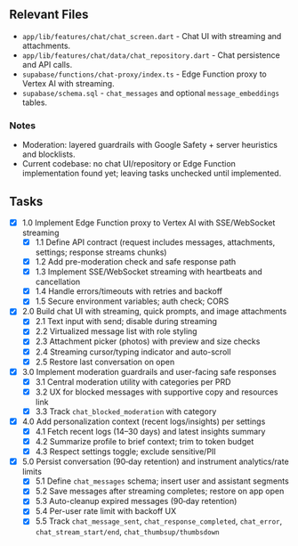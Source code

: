 ## Relevant Files

- `app/lib/features/chat/chat_screen.dart` - Chat UI with streaming and attachments.
- `app/lib/features/chat/data/chat_repository.dart` - Chat persistence and API calls.
- `supabase/functions/chat-proxy/index.ts` - Edge Function proxy to Vertex AI with streaming.
- `supabase/schema.sql` - `chat_messages` and optional `message_embeddings` tables.

### Notes

- Moderation: layered guardrails with Google Safety + server heuristics and blocklists.
- Current codebase: no chat UI/repository or Edge Function implementation found yet; leaving tasks unchecked until implemented.

## Tasks

- [x] 1.0 Implement Edge Function proxy to Vertex AI with SSE/WebSocket streaming
  - [x] 1.1 Define API contract (request includes messages, attachments, settings; response streams chunks)
  - [x] 1.2 Add pre-moderation check and safe response path
  - [x] 1.3 Implement SSE/WebSocket streaming with heartbeats and cancellation
  - [x] 1.4 Handle errors/timeouts with retries and backoff
  - [x] 1.5 Secure environment variables; auth check; CORS

- [x] 2.0 Build chat UI with streaming, quick prompts, and image attachments
  - [x] 2.1 Text input with send; disable during streaming
  - [x] 2.2 Virtualized message list with role styling
  - [x] 2.3 Attachment picker (photos) with preview and size checks
  - [x] 2.4 Streaming cursor/typing indicator and auto-scroll
  - [x] 2.5 Restore last conversation on open

- [x] 3.0 Implement moderation guardrails and user-facing safe responses
  - [x] 3.1 Central moderation utility with categories per PRD
  - [x] 3.2 UX for blocked messages with supportive copy and resources link
  - [x] 3.3 Track `chat_blocked_moderation` with category

- [x] 4.0 Add personalization context (recent logs/insights) per settings
  - [x] 4.1 Fetch recent logs (14–30 days) and latest insights summary
  - [x] 4.2 Summarize profile to brief context; trim to token budget
  - [x] 4.3 Respect settings toggle; exclude sensitive/PII

- [x] 5.0 Persist conversation (90‑day retention) and instrument analytics/rate limits
  - [x] 5.1 Define `chat_messages` schema; insert user and assistant segments
  - [x] 5.2 Save messages after streaming completes; restore on app open
  - [x] 5.3 Auto-cleanup expired messages (90‑day retention)
  - [x] 5.4 Per-user rate limit with backoff UX
  - [x] 5.5 Track `chat_message_sent`, `chat_response_completed`, `chat_error`, `chat_stream_start/end`, `chat_thumbsup/thumbsdown`
